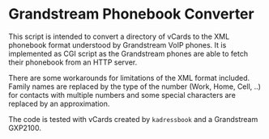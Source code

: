 # Grandstream Phonebook Converter

This script is intended to convert a directory of vCards to the XML phonebook
format understood by Grandstream VoIP phones. It is implemented as CGI script as
the Grandstream phones are able to fetch their phonebook from an HTTP server.

There are some workarounds for limitations of the XML format included. Family
names are replaced by the type of the number (Work, Home, Cell, ..) for contacts
with multiple numbers and some special characters are replaced by an
approximation.

The code is tested with vCards created by `kadressbook` and a Grandstream
GXP2100.


